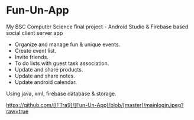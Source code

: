 # Fun-Un-App 
My BSC Computer Science final project - Android Studio & Firebase based social client server app 

- Organize and manage fun & unique events.
- Create event list.
- Invite friends.
- To do lists with guest task association.
- Update and share products.
- Update and share notes.
- Update android calendar.

Using java, xml, firebase database & storage.

https://github.com/[IFTra9]/[Fun-Un-App]/blob/[master]/mainlogin.jpeg?raw=true
